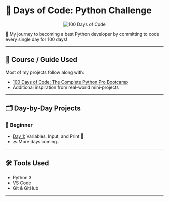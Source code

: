 <h1 align="left">💯 Days of Code: Python Challenge</h1>

<p align="center">
  <img src="https://encrypted-tbn0.gstatic.com/images?q=tbn:ANd9GcTP6Ad5Kgd6IQiL0SUnbraDCtIjpM6Ymm65iw&s" alt="100 Days of Code">
</p>

<p align="left">
  🚀 My journey to becoming a best Python developer by committing to code every single day for 100 days!
</p>

---

## 📘 Course / Guide Used

Most of my projects follow along with:
- [100 Days of Code: The Complete Python Pro Bootcamp](https://www.udemy.com/course/100-days-of-code/)
- Additional inspiration from real-world mini-projects

---

## 🗂 Day-by-Day Projects

### 🔰 Beginner

- [Day 1:](./Day_01) Variables, Input, and Print 🚀  
- 🔜 More days coming...

---

## 🛠 Tools Used

- Python 3 
- VS Code  
- Git & GitHub

---

